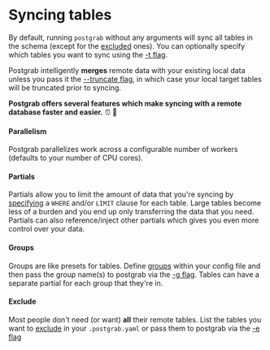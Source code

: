 # Syncing tables

By default, running `postgrab` without any arguments will sync all tables in the schema (except for the [excluded](configuration/file.md#exclude) ones). You can optionally specify which tables you want to sync using the [-t flag](configuration/cli.md#tables).

Postgrab intelligently **merges** remote data with your existing local data unless you pass it the [--truncate flag](configuration/cli.md#truncate), in which case your local target tables will be truncated prior to syncing.

**Postgrab offers several features which make syncing with a remote database faster and easier.** :alarm_clock: :tada:

#### Parallelism

Postgrab parallelizes work across a configurable number of workers (defaults to your number of CPU cores).

#### Partials

Partials allow you to limit the amount of data that you're syncing by [specifying](configuration/file.md#partials) a `WHERE` and/or `LIMIT` clause for each table. Large tables become less of a burden and you end up only transferring the data that you need. Partials can also reference/inject other partials which gives you even more control over your data.

#### Groups

Groups are like presets for tables. Define [groups](configuration/file.md#groups) within your config file and then pass the group name(s) to postgrab via the [-g flag](configuration/cli.md#groups). Tables can have a separate partial for each group that they're in.

#### Exclude

Most people don't need (or want) **all** their remote tables. List the tables you want to [exclude](configuration/file.md#exclude) in your `.postgrab.yaml` or pass them to postgrab via the [-e flag](configuration/cli.md#exclude)
